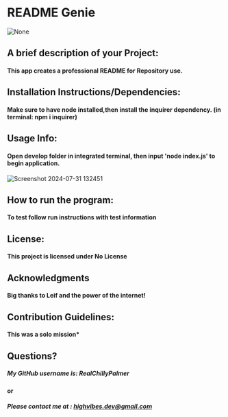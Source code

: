 # README Genie
   
![None](https://raster.shields.io/badge/No%20License-green)

## A brief description of your Project:

   #### This app creates a professional README for Repository use.

## Installation Instructions/Dependencies:

   #### Make sure to have node installed,then install the inquirer dependency. (in terminal: npm i inquirer)

## Usage Info:

   #### Open develop folder in integrated terminal, then input 'node index.js' to begin application.
   
   ![Screenshot 2024-07-31 132451](https://github.com/user-attachments/assets/870049d3-4e67-4f92-8798-bfed43a6fc5f)


## How to run the program:

   #### To test follow run instructions with test information

## License:

   #### This project is licensed under No License

## Acknowledgments

   #### Big thanks to Leif and the power of the internet!

## Contribution Guidelines:

   #### This was a solo mission*

## Questions?

  ##### My GitHub username is: RealChillyPalmer

  #### or

  ##### Please contact me at : highvibes.dev@gmail.com
   
  

